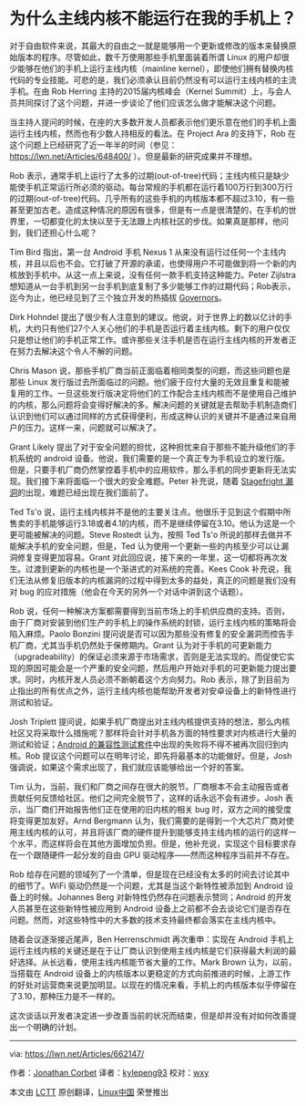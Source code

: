 为什么主线内核不能运行在我的手机上？
==================

对于自由软件来说，其最大的自由之一就是能够用一个更新或修改的版本来替换原始版本的程序。尽管如此，数千万使用那些手机里面装着所谓 Linux 的用户却很少能够在他们的手机上运行主线内核（mainline kernel），即使他们拥有替换内核代码的专业技能。可悲的是，我们必须承认目前仍然没有可以运行主线内核的主流手机。在由 Rob Herring 主持的2015届内核峰会（Kernel Summit）上，与会人员共同探讨了这个问题，并进一步谈论了他们应该怎么做才能解决这个问题。

当主持人提问的时候，在座的大多数开发人员都表示他们更乐意在他们的手机上面运行主线内核，然而也有少数人持相反的看法。在 Project Ara 的支持下，Rob 在这个问题上已经研究了近一年半的时间（参见：https://lwn.net/Articles/648400/ ）。但是最新的研究成果并不理想。

Rob 表示，通常手机上运行了太多的过期(out-of-tree)代码；主线内核只是缺少能使手机正常运行所必须的驱动。每台常规的手机都在运行着100万行到300万行的过期(out-of-tree)代码。几乎所有的这些手机的内核版本都不超过3.10，有一些甚至更加古老。造成这种情况的原因有很多，但是有一点是很清楚的，在手机的世界里，一切都变化的太快以至于无法跟上内核社区的步伐。如果真是那样，他问到，我们还担心什么呢？

Tim Bird 指出，第一台 Android 手机 Nexus 1 从来没有运行过任何一个主线内核，并且以后也不会。它打破了开源的承诺，也使得用户不可能做到将一个新的内核放到手机中。从这一点上来说，没有任何一款手机支持这种能力。Peter Zijlstra 想知道从一台手机到另一台手机到底复制了多少能够工作的过期代码；Rob表示，迄今为止，他已经见到了三个独立开发的热插拔 [Governors][1]。

Dirk Hohndel 提出了很少有人注意到的建议。他说，对于世界上的数以亿计的手机，大约只有他们27个人关心他们的手机是否运行着主线内核。剩下的用户仅仅只是想让他们的手机正常工作。或许那些关注手机是否在运行主线内核的开发者正在努力去解决这个令人不解的问题。

Chris Mason 说，那些手机厂商当前正面临着相同类型的问题，而这些问题也是那些 Linux 发行版过去所面临过的问题。他们疲于应付大量的无效且重复和能被复用的工作。一旦这些发行版决定将他们的工作配合主线内核而不是使用自己维护的内核，那么问题将会变得好解决的多。解决问题的关键就是去帮助手机制造商们认识到他们可以通过同样的方式获得便利，形成这种认识的关键并不是通过来自用户的压力。这样一来，问题就可以解决了。

Grant Likely 提出了对于安全问题的担忧，这种担忧来自于那些不能升级他们的手机系统的 android 设备。他说，我们需要的是一个真正专为手机设立的发行版。但是，只要手机厂商仍然掌控着手机中的应用软件，那么手机的同步更新将无法实现。我们接下来将面临一个很大的安全难题。Peter 补充说，随着 [Stagefright 漏洞][2]的出现，难题已经出现在我们面前了。

Ted Ts'o 说，运行主线内核并不是他的主要关注点。他很乐于见到这个假期中所售卖的手机能够运行3.18或者4.1的内核，而不是继续停留在3.10。他认为这是一个更可能被解决的问题。Steve Rostedt 认为，按照 Ted Ts'o 所说的那样去做并不能解决手机的安全问题，但是，Ted 认为使用一个更新一些的内核至少可以让漏洞修复变得更加容易。Grant 对此回应说，接下来的一年里，这一切都将再次发生。过渡到更新的内核也是一个渐进式的对系统的完善。Kees Cook 补充说，我们无法从修复旧版本的内核漏洞的过程中得到太多的益处，真正的问题是我们没有对 bug 的应对措施（他会在今天的另外一个对话中讲到这个话题）。

Rob 说，任何一种解决方案都需要得到当前市场上的手机供应商的支持。否则，由于厂商对安装到他们生产的手机上的操作系统的封锁，运行主线内核的策略将会陷入麻烦。Paolo Bonzini 提问说是否可以因为那些没有修复的安全漏洞而控告手机厂商，尤其当手机仍然处于保修期内。Grant 认为对于手机的可更新能力（upgradeability）的保证必须来源于市场需求，否则是无法实现的。而促使它实现的原因可能会是一个严重的安全问题，然后用户开始对手机的可更新能力提出要求。同时，内核开发人员必须不断朝着这个方向努力。Rob 表示，除了到目前为止指出的所有优点之外，运行主线内核也能帮助开发者对安卓设备上的新特性进行测试和验证。

Josh Triplett 提问说，如果手机厂商提出对主线内核提供支持的想法，那么内核社区又将采取什么措施呢？那样将会针对手机各方面的特性要求对内核进行大量的测试和验证；[Android 的兼容性测试套件][3]中出现的失败将不得不被再次回归到内核。Rob 提议这个问题可以在明年讨论，即先将最基本的功能做好。但是，Josh 强调说，如果这个需求出现了，我们就应该能够给出一个好的答案。

Tim 认为，当前，我们和厂商之间存在很大的脱节。厂商根本不会主动报告或者贡献任何反馈给社区。他们之间完全脱节了，这样的话永远不会有进步。Josh 表示，当厂商们开始报告他们正在使用的旧内核的相关 bug 时，双方之间的接受度将变得更加友好。Arnd Bergmann 认为，我们需要的是得到一个大芯片厂商对使用主线内核的认可，并且将该厂商的硬件提升到能够支持主线内核的运行的这样一个水平，而这样将会在其他方面增加负担。但是，他补充说，实现这个目标要求存在一个跟随硬件一起分发的自由 GPU 驱动程序——然而这种程序当前并不存在。

Rob 给存在问题的领域列了一个清单，但是现在已经没有太多的时间去讨论其中的细节了。WiFi 驱动仍然是一个问题，尤其是当这个新特性被添加到 Android 设备上的时候。Johannes Berg 对新特性仍然存在问题表示赞同；Android 的开发人员甚至在这些新特性被应用到 Android 设备上之前都不会去谈论它们是否存在问题。然而，对这些特性中的大多数的技术支持最终都会落实在主线内核中。

随着会议逐渐接近尾声，Ben Herrenschmidt 再次重申：实现在 Android 手机上运行主线内核的关键还是在于让厂商认识到使用主线内核是它们获得最大利润的最好选择。从长远看，使用主线内核能节省大量的工作。Mark Brown 认为，以前，当搭载在 Android 设备上的内核版本以更稳定的方式向前推进的时候，上游工作的好处对运营商来说更加明显。以现在的情况来看，手机上的内核版本似乎停留在了3.10，那种压力是不一样的。

这次谈话以开发者决定进一步改善当前的状况而结束，但是却并没有对如何改善提出一个明确的计划。
    
---------------------------------------------------------------------------------		

via: https://lwn.net/Articles/662147/		
	
作者：[Jonathan Corbet][a]
译者：[kylepeng93](https://github.com/kylepeng93)
校对：[wxy](https://github.com/wxy)		
		
本文由 [LCTT](https://github.com/LCTT/TranslateProject) 原创翻译，[Linux中国](http://linux.cn/) 荣誉推出		
		
[a]:https://lwn.net/Articles/KernelSummit2015/
[1]:http://androidmodguide.blogspot.com/p/blog-page.html
[2]:https://lwn.net/Articles/652728/
[3]:https://source.android.com/compatibility/cts/index.html
